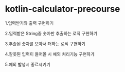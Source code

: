 # kotlin-calculator-precourse

1.입력받기와 출력 구현하기

2.입력받은 String중 숫자만 추출하는 로직 구현하기

3.추출된 숫자를 모아서 더하는 로직 구현하기

4.잘못된 입력이 들어올 시 예외 처리기능 구현하기

5.예외 발생시 종료시키기
